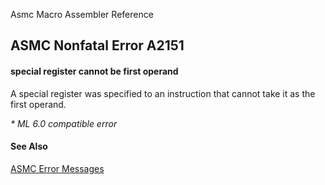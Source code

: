 Asmc Macro Assembler Reference

## ASMC Nonfatal Error A2151

#### special register cannot be first operand

A special register was specified to an instruction that cannot take it as the first operand.

_* ML 6.0 compatible error_

#### See Also

[ASMC Error Messages](readme.md)